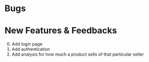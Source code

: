 # Bugs

# New Features & Feedbacks
0. Add login page
1. Add authentication
2. Add analysis for how much a product sells of that particular seller